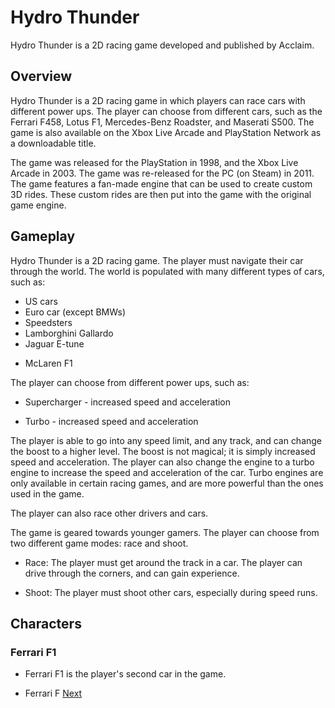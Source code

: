 # Hydro Thunder

Hydro Thunder is a 2D racing game developed and published by Acclaim.

## Overview

Hydro Thunder is a 2D racing game in which players can race cars with different power ups. The player can choose from different cars, such as the Ferrari F458, Lotus F1, Mercedes-Benz Roadster, and Maserati S500. The game is also available on the Xbox Live Arcade and PlayStation Network as a downloadable title.

The game was released for the PlayStation in 1998, and the Xbox Live Arcade in 2003. The game was re-released for the PC (on Steam) in 2011. The game features a fan-made engine that can be used to create custom 3D rides. These custom rides are then put into the game with the original game engine.

## Gameplay

Hydro Thunder is a 2D racing game. The player must navigate their car through the world. The world is populated with many different types of cars, such as:

*   US cars
*   Euro car (except BMWs)
*   Speedsters
*   Lamborghini Gallardo
*   Jaguar E-tune
+   McLaren F1

The player can choose from different power ups, such as:

*   Supercharger - increased speed and acceleration

*   Turbo - increased speed and acceleration

The player is able to go into any speed limit, and any track, and can change the boost to a higher level. The boost is not magical; it is simply increased speed and acceleration. The player can also change the engine to a turbo engine to increase the speed and acceleration of the car. Turbo engines are only available in certain racing games, and are more powerful than the ones used in the game.

The player can also race other drivers and cars.

The game is geared towards younger gamers. The player can choose from two different game modes: race and shoot.

*   Race: The player must get around the track in a car. The player can drive through the corners, and can gain experience.

*   Shoot: The player must shoot other cars, especially during speed runs.

## Characters

### Ferrari F1

*   Ferrari F1 is the player's second car in the game.

*   Ferrari F
[Next](334.md)